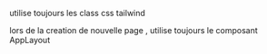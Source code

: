 utilise toujours les class css tailwind

lors de la creation de nouvelle page , utilise toujours le composant AppLayout
